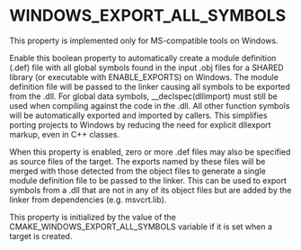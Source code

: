   

# WINDOWS_EXPORT_ALL_SYMBOLS  
This property is implemented only for MS-compatible tools on Windows.  

Enable this boolean property to automatically create a module definition
(.def) file with all global symbols found in the input .obj files
for a SHARED library (or executable with ENABLE_EXPORTS)
on Windows.  The module definition file will be passed to the linker
causing all symbols to be exported from the .dll.
For global data symbols, __declspec(dllimport) must still be used when
compiling against the code in the .dll.  All other function symbols will
be automatically exported and imported by callers.  This simplifies porting
projects to Windows by reducing the need for explicit dllexport markup,
even in C++ classes.  

When this property is enabled, zero or more .def files may also be
specified as source files of the target.  The exports named by these files
will be merged with those detected from the object files to generate a
single module definition file to be passed to the linker.  This can be
used to export symbols from a .dll that are not in any of its object
files but are added by the linker from dependencies (e.g. msvcrt.lib).  

This property is initialized by the value of
the CMAKE_WINDOWS_EXPORT_ALL_SYMBOLS variable if it is set
when a target is created.  

